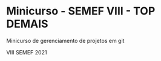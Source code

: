# Minicurso - SEMEF VIII - TOP DEMAIS

Minicurso de gerenciamento de projetos em git

VIII SEMEF 2021
